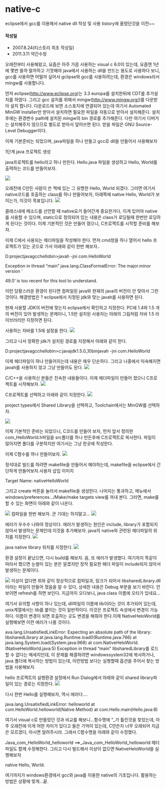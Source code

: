 # native-c

eclipse에서 gcc를 이용해서 native dll 작성 및 사용
tistory에 올렸던것을 이전~~

#### 작성일
* 2007.8.24(티스토리 최초 작성일)
* 2011.3.11 약간수정

오래전부터 사용해왔고, 요즘은 아주 가끔 사용하는 visual c 6.0이 있는데, 요즘엔 1년에 몇번 쓸까 말까하고 기껏해야 java에서 사용하는 dll을 만드는 용도로 사용하다 보니, gcc를 사용하면 어떨까 싶어서 gclipse와 gcc를 사용하려는데, 환경은 windows라서 mingw를 사용합니다.

먼저 eclipse(http://www.eclipse.org)는 3.3  europa를 설치한뒤에 CDT를 추가설치를 하였다. 그리고 gcc 설치를 위해서 mingw(http://www.mingw.org/)를 다운받아 설치 합니다. 다운로드에 보면 소스포지에 연결되어 있는데 여기서 Automated MinGW Installer만 받아서 설치하면 필요한 파일을 자동으로 받아서 설치해준다. 설치 후에는 환경변수 path에 설치된 mingw의 bin 경로를 추가해준다. 다만 여기서 디버거는 설치해주지 않으므로 별도로 받아서 덮어쓰면 된다. 받을 파일은 GNU Source-Level Debugger이다.

이제 기본준비는 되었으며, java파일을 하나 만들고 gcc로 dll을 만들어서 사용해보자

1단계 java 프로젝트 생성

java프로젝트를 hello라고 하나 만든다. Hello.java 파일을 생성하고 Hello, World를 출력하는 코드를 만들어보자.

![](./images/1.jpg)


오래전에 C만든 사람이 쓴 책에 있는 그 유명한 Hello, World 되겠다. 그러면 여기서 native코드를 호출하는 class를 하나 만들어보자, 아래쪽에 native Hello, World가 보이는가, 이것이 목표입니다.
![](./images/2.jpg)

클래스내에 메소드를 선언할 때 native요거 들어간게 중요한거다, 이게 있어야 native를 사용할 수 있으며, static으로 정의되어 있는 내용은 class가 로딩될때 한번만 로딩하게 된다는 것이다. 이제 기본적인 것은 만들어 졌으니, C프로젝트를 시작할 준비를 해보자.

이제 C에서 사용되는 헤더파일을 작성해야 한다. 먼저 cmd창을 하나 열어서 hello 프로젝트가 있는 곳으로 가서 아래와 같이 한번 해보자..

D:projectjavagcchellobin>javah -jni com.HelloWorld

Exception in thread “main” java.lang.ClassFormatError: The major.minor version ‘

49.0’ is too recent for this tool to understand.

이런 당황스러운 환경이 된다면 컴파일된 java와 현재의 java의 버전이 안 맞아서 그런 것이다. 해결방법은 ? eclipse에서 지정된 jdk와 맞는 javah를 사용하면 된다.

현재 사용할  JDK의 버전에 맞는지 eclipse에서 확인하고 지정한다. PC에 1.4와 1.5 개의 버전이 있어 발생하는 문제이니, 1.5만 설치된 사용자는 아래의 그림처럼 자바 1.5 라이브러리만 지정하면 된다.

사용하는 자바를 1.5에 설정을 한다.
![](./images/3.jpg)


그리고 나서 정확한 jdk가 설치된 경로를 지정해서 아래와 같이 한다.

D:projectjavagcchellobin>c:javajdk1.5.0_10binjavah -jni com.HelloWorld

이제 헤더파일이 하나 만들어지는데 내용은 매우 단순하다. 그리고 나중에서 익숙해지면 javah를 사용하지 않고 그냥 만들어도 된다.
![](./images/4.jpg)

C/C++을 사용하신 분들은 친숙한 내용들이다.  이제 헤더파일이 만들어 졌으니 C프로젝트를 시작해보자.
![](./images/5.jpg)

C프로젝트를 선택하고 아래와 같이 지정한다.
![](./images/6.jpg)

project types에서 Shared Library을 선택하고, Toolchain에서는 MinGW를 선택하자.

![](./images/7.jpg)

이제 기본적인 준비는 되었으니, C코드를 만들어 보자, 먼저 앞서 정의한 com_HelloWorld.h파일을 src폴더를 하나 만든후에 C프로젝트로 복사한다. 파일이 많아지면 폴더를 구분하지만 여기서는 그냥 한곳에 작성한다.

이제 C함수를 하나 만들어보자.
![](./images/8.jpg)

정석대로 빌드를 하려면 makefile을 만들어서 해야하는데, makefile을 eclipse에서 간단하게 만들어보자.사용자 삽입 이미지

Target Name: nativeHelloWorld

그리고 create 버튼을 눌러서 makefile을 생성한다. 나머지는 통과하고, 메뉴에서 windows/preferences…/Make/make targets view를 꺼내 본다. 그러면, make를 할 수 있는 화면이 아래와 같이 나온다.

![](./images/9.jpg)
컴파일을 한번 해보자. 큰 기대는 하지말고…
![](./images/10.jpg)

에러가 우수수 나와야 정상이다. 에러가 발생하는 원인은 include, library가 포함되지 않아서 발생하는 문제인데 이것을 추가해보자. java의 native와 관련된 헤더파일의 위치를 지정한다.
![](./images/11.jpg)

java native library 위치를 지정한다.
![](./images/12.jpg)

환경 설정이 끝났으면, 다시 build를 해보자. 음, 또 에러가 발생했다. 여기까지 똑같이 따라서 했으면 눈썰미 있는 분은 알겠지만 정작 필요한 헤더 파일이 include되지 않아서 발생하는 문제이다.


![](./images/13.jpg)
이상이 없다면 위와 같이 정상적으로 컴파일과, 링크가 되어서 libsharedLibrary.dll이라는 파일이 만들어 졌음을 알 수 있다, 상세한 내용은 Debug 부분을 보기 바란다. 안보이면 refresh를 하면 보인다. 지금까지 오다보니, java class 이름에 오타가 있네요...

여기서 유의할 사항이 하나 있는데, dll파일의 이름에 lib이라는 것이 추가되어 있는데, unix계열에서는 lib를 붙이는 것이 일반적이다. 이것은 프로젝트 속성에서 변경이 가능하다. 이름이 변경이 되면 호출하는 곳도 변경을 해줘야 한다.이제 NativeHeloWorld를 실행해보면 이런 에러가 나올 것이다.

ava.lang.UnsatisfiedLinkError: Expecting an absolute path of the library: libsharedLibrary
at java.lang.Runtime.load0(Runtime.java:766)
at java.lang.System.load(System.java:968)
at com.NativeHeloWorld.<clinit>(NativeHeloWorld.java:5)
Exception in thread “main”
libsharedLibrary를 로드 할 수 없다는 메세지인데, 이 문제를 해결하려면 windowssystem32에 복사하거나, java 폴더에 복사하는 방법이 있는데, 이런방법 보다는 실행할때 옵션을 주어서 찾는 방법을 사용해보자.

hello 프로젝트의 실행환경 설정에서  Run Dialog에서 아래와 같이 shared library파일이 있는 경로는 지정한다.
![](./images/14.jpg)

다시 한번 Hello를 실행해보자, 역시 에러다….

java.lang.UnsatisfiedLinkError: helloworld
at com.HelloWorld.helloworld(Native Method)
at com.Hello.main(Hello.java:8)

여기서 visual c로 만들었던 것과 비교를 해보니…함수명에 “_가 틀린것을 찾았는데, 아주 오래전에 이게 어떤 차이가 있다고 들은 기억이 있는데, C안쓴지 너무 오래되어 지금은 모르겠다, 아시면 알려주시라. 그래서 C함수명을 아래와 같이 수정했다.

Java_com_HelloWorld_helloworld ==>_Java_com_HelloWorld_helloworld
헤더파일도 함께 수정해한다. 그리고 다시 빌드해서 이상이 없으면 NativeHeloWorld을 실행해보자

native Hello, World.

여기까지가 windows환경에서 gcc와 java를 이용한 native의 기초입니다. 활용하는 방법은 상황에 맞게…끝.
